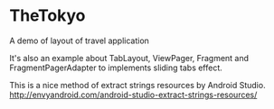 # TheTokyo
A demo of layout of travel application

It's also an example about TabLayout, ViewPager, Fragment and FragmentPagerAdapter to implements sliding tabs effect.

This is a nice method of extract strings resources by Android Studio.
http://envyandroid.com/android-studio-extract-strings-resources/
